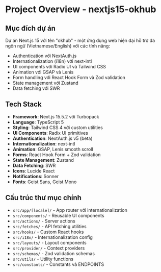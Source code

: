 # Project Overview - nextjs15-okhub

## Mục đích dự án

Dự án Next.js 15 với tên "okhub" - một ứng dụng web hiện đại hỗ trợ đa ngôn ngữ (Vietnamese/English) với các tính năng:

- Authentication với NextAuth.js
- Internationalization (i18n) với next-intl
- UI components với Radix UI và Tailwind CSS
- Animation với GSAP và Lenis
- Form handling với React Hook Form và Zod validation
- State management với Zustand
- Data fetching với SWR

## Tech Stack

- **Framework**: Next.js 15.5.2 với Turbopack
- **Language**: TypeScript 5
- **Styling**: Tailwind CSS 4 với custom utilities
- **UI Components**: Radix UI primitives
- **Authentication**: NextAuth.js v5 (beta)
- **Internationalization**: next-intl
- **Animation**: GSAP, Lenis smooth scroll
- **Forms**: React Hook Form + Zod validation
- **State Management**: Zustand
- **Data Fetching**: SWR
- **Icons**: Lucide React
- **Notifications**: Sonner
- **Fonts**: Geist Sans, Geist Mono

## Cấu trúc thư mục chính

- `src/app/[locale]/` - App router với internationalization
- `src/components/` - Reusable UI components
- `src/actions/` - Server actions
- `src/fetches/` - API fetching utilities
- `src/hooks/` - Custom React hooks
- `src/i18n/` - Internationalization config
- `src/layouts/` - Layout components
- `src/provider/` - Context providers
- `src/schemas/` - Zod validation schemas
- `src/utils/` - Utility functions
- `src/constants/` - Constants và ENDPOINTS
